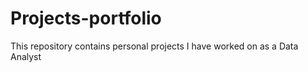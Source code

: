 # Projects-portfolio
This  repository contains personal projects I have worked on as a Data Analyst
